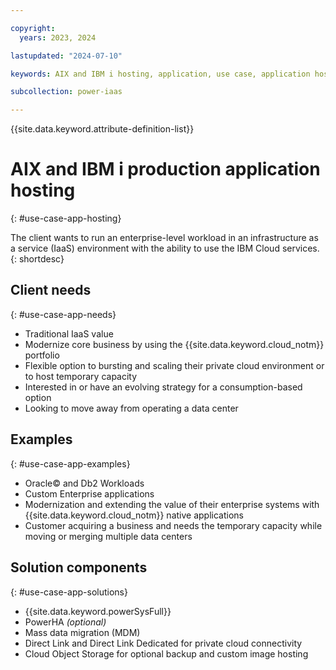 ```yaml
---

copyright:
  years: 2023, 2024

lastupdated: "2024-07-10"

keywords: AIX and IBM i hosting, application, use case, application hosting, enterprise-level workload, bursting, scaling, db2 workloads

subcollection: power-iaas

---
```


{{site.data.keyword.attribute-definition-list}}

# AIX and IBM i production application hosting
{: #use-case-app-hosting}




The client wants to run an enterprise-level workload in an infrastructure as a service (IaaS) environment with the ability to use the IBM Cloud services.
{: shortdesc}

## Client needs
{: #use-case-app-needs}

- Traditional IaaS value
- Modernize core business by using the {{site.data.keyword.cloud_notm}} portfolio
- Flexible option to bursting and scaling their private cloud environment or to host temporary capacity
- Interested in or have an evolving strategy for a consumption-based option
- Looking to move away from operating a data center

## Examples
{: #use-case-app-examples}

- Oracle&copy; and Db2 Workloads
- Custom Enterprise applications
- Modernization and extending the value of their enterprise systems with {{site.data.keyword.cloud_notm}} native applications
- Customer acquiring a business and needs the temporary capacity while moving or merging multiple data centers

## Solution components
{: #use-case-app-solutions}

- {{site.data.keyword.powerSysFull}}
- PowerHA *(optional)*
- Mass data migration (MDM)
- Direct Link and Direct Link Dedicated for private cloud connectivity
- Cloud Object Storage for optional backup and custom image hosting

